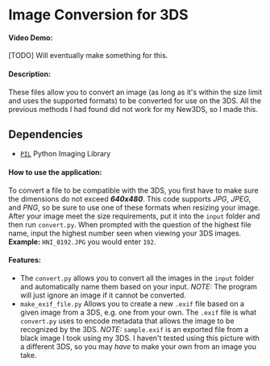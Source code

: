 # Image Conversion for 3DS
#### Video Demo:
[TODO] Will eventually make something for this.
#### Description:
These files allow you to convert an image (as long as it's within the size limit and uses the supported formats) to be converted for use on the 3DS. All the previous methods I had found did not work for my New3DS, so I made this.

## Dependencies
- [`PIL`](https://github.com/python-pillow/Pillow) Python Imaging Library

#### How to use the application:
To convert a file to be compatible with the 3DS, you first have to make sure the dimensions do not exceed ***640x480***. This code supports *JPG*, *JPEG*, and *PNG*, so be sure to use one of these formats when resizing your image. After your image meet the size requirements, put it into the `input` folder and then run `convert.py`. When prompted with the question of the highest file name, input the highest number seen when viewing your 3DS images. **Example:** `HNI_0192.JPG` you would enter `192`.

#### Features:

- The `convert.py` allows you to convert all the images in the `input` folder and automatically name them based on your input. 
*NOTE:* The program will just ignore an image if it cannot be converted.
- `make_exif_file.py` Allows you to create a new `.exif` file based on a given image from a 3DS, e.g. one from your own. The `.exif` file is what `convert.py` uses to encode metadata that allows the image to be recognized by the 3DS.
*NOTE:* `sample.exif` is an exported file from a black image I took using my 3DS. I haven't tested using this picture with a different 3DS, so you may *have* to make your own from an image you take.